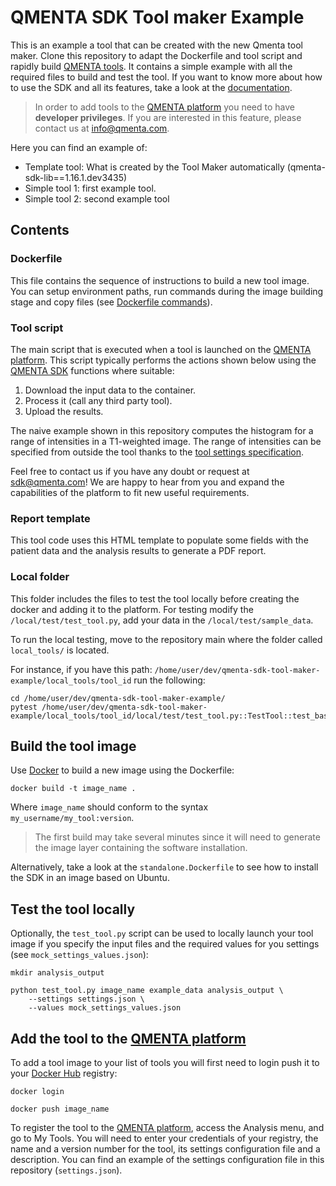 # QMENTA SDK Tool maker Example

This is an example a tool that can be created with the new Qmenta tool maker. Clone this repository to adapt the Dockerfile and tool script and rapidly build [QMENTA tools](https://platform.qmenta.com/). It contains a simple example with all the required files to build and test the tool. If you want to know more about how to use the SDK and all its features, take a look at the [documentation](https://docs.qmenta.com/sdk).

> In order to add tools to the [QMENTA platform](https://platform.qmenta.com/) you need to have **developer privileges**. If you are interested in this feature, please contact us at info@qmenta.com.

Here you can find an example of:

- Template tool: What is created by the Tool Maker automatically (qmenta-sdk-lib==1.16.1.dev3435)
- Simple tool 1: first example tool.
- Simple tool 2: second example tool

## Contents
### Dockerfile

This file contains the sequence of instructions to build a new tool image. You can setup environment paths, run commands during the image building stage and copy files (see [Dockerfile commands](https://docs.docker.com/get-started/part2/)).

### Tool script

The main script that is executed when a tool is launched on the [QMENTA platform](https://platform.qmenta.com/). This script typically performs the actions shown below using the [QMENTA SDK](https://docs.qmenta.com/sdk) functions where suitable:

1. Download the input data to the container.
2. Process it (call any third party tool).
3. Upload the results.

The naive example shown in this repository computes the histogram for a range of intensities in a T1-weighted image. The range of intensities can be specified from outside the tool thanks to the [tool settings specification](https://docs.qmenta.com/sdk/6_settings.html#).

Feel free to contact us if you have any doubt or request at sdk@qmenta.com! We are happy to hear from you and expand the capabilities of the platform to fit new useful requirements.

### Report template

This tool code uses this HTML template to populate some fields with the patient data and the analysis results to generate a PDF report.

### Local folder

This folder includes the files to test the tool locally before creating the docker and adding it to the platform.
For testing modify the `/local/test/test_tool.py`, add your data in the `/local/test/sample_data`.

To run the local testing, move to the repository main where the folder called `local_tools/` is located.

For instance, if you have this path: `/home/user/dev/qmenta-sdk-tool-maker-example/local_tools/tool_id`
run the following:

~~~~
cd /home/user/dev/qmenta-sdk-tool-maker-example/
pytest /home/user/dev/qmenta-sdk-tool-maker-example/local_tools/tool_id/local/test/test_tool.py::TestTool::test_basic_call
~~~~

## Build the tool image

Use [Docker](https://www.docker.com/get-docker) to build a new image using the Dockerfile:
~~~~
docker build -t image_name .
~~~~
Where `image_name` should conform to the syntax `my_username/my_tool:version`.

> The first build may take several minutes since it will need to generate the image layer containing the software installation.

Alternatively, take a look at the `standalone.Dockerfile` to see how to install the SDK in an image based on Ubuntu.

## Test the tool locally

Optionally, the `test_tool.py` script can be used to locally launch your tool image if you specify the input files and the required values for you settings (see `mock_settings_values.json`):
~~~~
mkdir analysis_output

python test_tool.py image_name example_data analysis_output \
    --settings settings.json \
    --values mock_settings_values.json
~~~~

## Add the tool to the [QMENTA platform](https://platform.qmenta.com/)

To add a tool image to your list of tools you will first need to login push it to your [Docker Hub](https://hub.docker.com/) registry:
~~~~
docker login

docker push image_name
~~~~
To register the tool to the [QMENTA platform](https://platform.qmenta.com/), access the Analysis menu, and go to My Tools. You will need to enter your credentials of your registry, the name and a version number for the tool, its settings configuration file and a description. You can find an example of the settings configuration file in this repository (`settings.json`).
